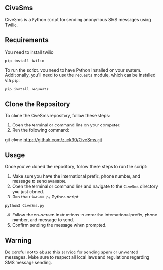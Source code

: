 ## CiveSms

CiveSms is a Python script for sending anonymous SMS messages using Twilio.

## Requirements
You need to install twilio

```
pip install twilio
```

To run the script, you need to have Python installed on your system. Additionally, you'll need to use the `requests` module, which can be installed via `pip`:

```
pip install requests
```

## Clone the Repository

To clone the CiveSms repository, follow these steps:

1. Open the terminal or command line on your computer.
2. Run the following command:

git clone https://github.com/zuck30/CiveSms.git

## Usage

Once you've cloned the repository, follow these steps to run the script:

1. Make sure you have the international prefix, phone number, and message to send available.
2. Open the terminal or command line and navigate to the `CiveSms` directory you just cloned.
3. Run the `CiveSms.py` Python script.

```
python3 CiveSms.py
```

4. Follow the on-screen instructions to enter the international prefix, phone number, and message to send.
5. Confirm sending the message when prompted.

## Warning

Be careful not to abuse this service for sending spam or unwanted messages. Make sure to respect all local laws and regulations regarding SMS message sending.
